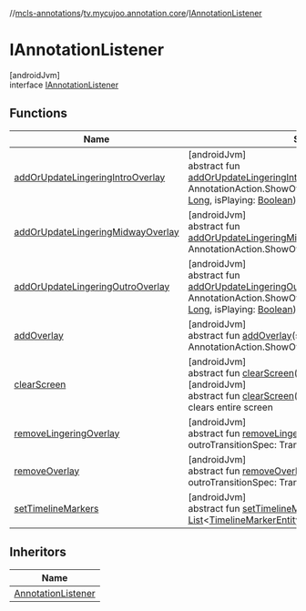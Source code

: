 //[mcls-annotations](../../../index.md)/[tv.mycujoo.annotation.core](../index.md)/[IAnnotationListener](index.md)

# IAnnotationListener

[androidJvm]\
interface [IAnnotationListener](index.md)

## Functions

| Name | Summary |
|---|---|
| [addOrUpdateLingeringIntroOverlay](add-or-update-lingering-intro-overlay.md) | [androidJvm]<br>abstract fun [addOrUpdateLingeringIntroOverlay](add-or-update-lingering-intro-overlay.md)(showOverlayAction: AnnotationAction.ShowOverlayAction, animationPosition: [Long](https://kotlinlang.org/api/latest/jvm/stdlib/kotlin/-long/index.html), isPlaying: [Boolean](https://kotlinlang.org/api/latest/jvm/stdlib/kotlin/-boolean/index.html)) |
| [addOrUpdateLingeringMidwayOverlay](add-or-update-lingering-midway-overlay.md) | [androidJvm]<br>abstract fun [addOrUpdateLingeringMidwayOverlay](add-or-update-lingering-midway-overlay.md)(showOverlayAction: AnnotationAction.ShowOverlayAction) |
| [addOrUpdateLingeringOutroOverlay](add-or-update-lingering-outro-overlay.md) | [androidJvm]<br>abstract fun [addOrUpdateLingeringOutroOverlay](add-or-update-lingering-outro-overlay.md)(showOverlayAction: AnnotationAction.ShowOverlayAction, animationPosition: [Long](https://kotlinlang.org/api/latest/jvm/stdlib/kotlin/-long/index.html), isPlaying: [Boolean](https://kotlinlang.org/api/latest/jvm/stdlib/kotlin/-boolean/index.html)) |
| [addOverlay](add-overlay.md) | [androidJvm]<br>abstract fun [addOverlay](add-overlay.md)(showOverlayAction: AnnotationAction.ShowOverlayAction) |
| [clearScreen](clear-screen.md) | [androidJvm]<br>abstract fun [clearScreen](clear-screen.md)()<br>[androidJvm]<br>abstract fun [clearScreen](clear-screen.md)(idList: [List](https://kotlinlang.org/api/latest/jvm/stdlib/kotlin.collections/-list/index.html)&lt;[String](https://kotlinlang.org/api/latest/jvm/stdlib/kotlin/-string/index.html)&gt;)<br>clears entire screen |
| [removeLingeringOverlay](remove-lingering-overlay.md) | [androidJvm]<br>abstract fun [removeLingeringOverlay](remove-lingering-overlay.md)(customId: [String](https://kotlinlang.org/api/latest/jvm/stdlib/kotlin/-string/index.html), outroTransitionSpec: TransitionSpec? = null) |
| [removeOverlay](remove-overlay.md) | [androidJvm]<br>abstract fun [removeOverlay](remove-overlay.md)(customId: [String](https://kotlinlang.org/api/latest/jvm/stdlib/kotlin/-string/index.html), outroTransitionSpec: TransitionSpec?) |
| [setTimelineMarkers](set-timeline-markers.md) | [androidJvm]<br>abstract fun [setTimelineMarkers](set-timeline-markers.md)(timelineMarkerEntityList: [List](https://kotlinlang.org/api/latest/jvm/stdlib/kotlin.collections/-list/index.html)&lt;[TimelineMarkerEntity](../../tv.mycujoo.annotation.domain.entity/-timeline-marker-entity/index.md)&gt;) |

## Inheritors

| Name |
|---|
| [AnnotationListener](../-annotation-listener/index.md) |
